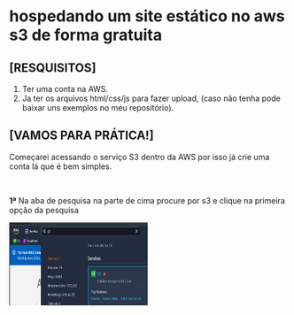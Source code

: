 <h1>hospedando um site estático no aws s3 de forma gratuita</h1>
<h2>[RESQUISITOS]</h2>

<ol>
    <li>Ter uma conta na AWS.</li>
    <li>Ja ter os arquivos html/css/js para fazer upload, (caso não tenha pode baixar uns exemplos no meu repositório).</li>
</ol>

<h2>[VAMOS PARA PRÁTICA!]</h2>
<p>Começarei acessando o serviço S3 dentro da AWS por isso já crie uma conta lá que é bem simples.</p>
<br>
<p><b>1ª</b> Na aba de pesquisa na parte de cima procure por s3 e clique na primeira opção da pesquisa</p>

<img height="150" width="250" src="/src/print/1.s3.png">